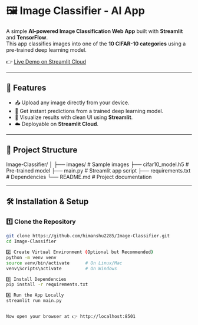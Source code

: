 # 🖼️ Image Classifier - AI App  

A simple **AI-powered Image Classification Web App** built with **Streamlit** and **TensorFlow**.  
This app classifies images into one of the **10 CIFAR-10 categories** using a pre-trained deep learning model.  

👉 [Live Demo on Streamlit Cloud](https://himanshu-model-image-classifier.streamlit.app/)  

---

## 🚀 Features
- 📤 Upload any image directly from your device.  
- 🤖 Get instant predictions from a trained deep learning model.  
- 🎨 Visualize results with clean UI using **Streamlit**.  
- ☁️ Deployable on **Streamlit Cloud**.  

---

## 📂 Project Structure
Image-Classifier/
│
├── images/ # Sample images
├── cifar10_model.h5 # Pre-trained model
├── main.py # Streamlit app script
├── requirements.txt # Dependencies
└── README.md # Project documentation


---

## 🛠️ Installation & Setup  

### 1️⃣ Clone the Repository  
```bash
git clone https://github.com/himanshu2285/Image-Classifier.git
cd Image-Classifier

2️⃣ Create Virtual Environment (Optional but Recommended)
python -m venv venv
source venv/bin/activate      # On Linux/Mac
venv\Scripts\activate         # On Windows

3️⃣ Install Dependencies
pip install -r requirements.txt

4️⃣ Run the App Locally
streamlit run main.py


Now open your browser at 👉 http://localhost:8501